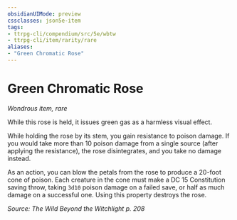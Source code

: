 ```yaml
---
obsidianUIMode: preview
cssclasses: json5e-item
tags:
- ttrpg-cli/compendium/src/5e/wbtw
- ttrpg-cli/item/rarity/rare
aliases: 
- "Green Chromatic Rose"
---
```

# Green Chromatic Rose
*Wondrous item, rare*  



While this rose is held, it issues green gas as a harmless visual effect.

While holding the rose by its stem, you gain resistance to poison damage. If you would take more than 10 poison damage from a single source (after applying the resistance), the rose disintegrates, and you take no damage instead.

As an action, you can blow the petals from the rose to produce a 20-foot cone of poison. Each creature in the cone must make a DC 15 Constitution saving throw, taking `3d10` poison damage on a failed save, or half as much damage on a successful one. Using this property destroys the rose.

*Source: The Wild Beyond the Witchlight p. 208*